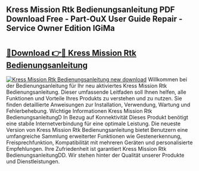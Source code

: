 ## Kress Mission Rtk Bedienungsanleitung PDF Download Free - Part-OuX User Guide Repair - Service Owner Edition IGiMa

# <h2><a href="http://df1efi.blite.top/?on=Kress+Mission+Rtk+Bedienungsanleitung">🔗Download 👉🔴 Kress Mission Rtk Bedienungsanleitung</a></h2>

[![Kress Mission Rtk Bedienungsanleitung new download](https://i.imgur.com/lujVjoI.png)](http://df1efi.blite.top/?on=Kress+Mission+Rtk+Bedienungsanleitung)
Willkommen bei der Bedienungsanleitung für Ihr neu aktiviertes Kress Mission Rtk Bedienungsanleitung. Dieser umfassende Leitfaden soll Ihnen helfen, alle Funktionen und Vorteile Ihres Produkts zu verstehen und zu nutzen. Sie finden detaillierte Anweisungen zur Installation, Verwendung, Wartung und Fehlerbehebung. Wichtige Informationen Kress Mission Rtk BedienungsanleitungD In Bezug auf Konnektivität Dieses Produkt benötigt eine stabile Internetverbindung für eine optimale Leistung. Die neueste Version von Kress Mission Rtk Bedienungsanleitung bietet Benutzern eine umfangreiche Sammlung erweiterter Funktionen wie Gestenerkennung, Freisprechfunktion, Kompatibilität mit mehreren Geräten und personalisierte Empfehlungen. Ihre Zufriedenheit ist garantiert Kress Mission Rtk BedienungsanleitungDD. Wir stehen hinter der Qualität unserer Produkte und Dienstleistungen.
